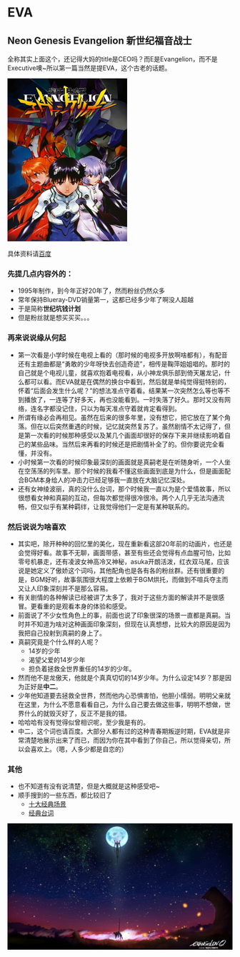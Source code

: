 # EVA

## Neon Genesis Evangelion 新世纪福音战士
全称其实上面这个，还记得大妈的title是CEO吗？而E是Evangelion，而不是Executive噢~所以第一篇当然是提EVA，这个古老的话题。

![](b17eca8065380cd7a3f2a3b8a244ad34588281f2.jpg)

具体资料请[百度](http://baike.baidu.com/subview/19350/9229059.htm)

### 先提几点内容外的：
* 1995年制作，到今年正好20年了，然而粉丝仍然众多
* 常年保持Blueray-DVD销量第一，这都已经多少年了啊没人超越
* 于是简称**世纪坑钱计划**
* 但是粉丝就是想买买买。。。

### 再来说说缘从何起
* 第一次看是小学时候在电视上看的（那时候的电视多开放啊啥都有），有配音还有主题曲都是“勇敢的少年呀快去创造奇迹”，相传是鞠萍姐姐唱的。那时的自己就是个电视儿童，就喜欢抱着电视看，从小神龙俱乐部到倚天屠龙记，什么都可以看。而EVA就是在偶然的换台中看到，然后就是单纯觉得挺特别的，怀着“后面会发生什么呢？”的想法准点守着看。结果某一次突然怎么等也等不到播放了，一连等了好多天，再也没能看到。一时失落了好久。那时又没有网络，连名字都没记住，只以为每天准点守着就肯定看得到。
* 所谓有缘必会再相见。虽然在后来的很多年里，没有想它，把它放在了某个角落。但在以后突然重遇的时候，记忆就突然复苏了。虽然剧情不太记得了，但是第一次看的时候那种感受以及某几个画面却很好的保存下来并继续影响着自己的某些品味。当然后来再看的时候还是把剧情补全了的。但你要说完全看懂，并没有。
* 小时候第一次看的时候印象最深刻的画面就是真嗣老是在听随身听，一个人坐在空荡荡的列车里。那个时候的我看不懂这些画面到底是为什么，但是画面配合BGM本身给人的冲击力已经足够我一直放在大脑记忆深处。
* 还有女神绫波丽，真的没什么台词，那个时候我一直以为是个爱情故事，所以很想看女神和真嗣的互动，但每次都觉得很冷很冷。两个人几乎无法沟通流畅，但又似乎有某种羁绊，让我觉得他们一定是有某种联系的。
### 然后说说为啥喜欢
* 其实吧，除开种种的回忆里的美化，现在重新看这部20年前的动画片，也还是会觉得好看。故事不无聊，画面带感，甚至有些还会觉得有点血腥可怕，比如零号机暴走，还有凌波女神高冷又神秘，asuka开朗活泼，红衣双马尾，应该说是她定义了傲娇这个词吗，其他配角也是各有各的粉丝群。还有很重要的是，BGM好听，故事氛围很大程度上依赖于BGM烘托，而做到不喧兵夺主而又让人印象深刻并不是那么容易。
* 有关剧情的各种解读已经被讲了太多了，我对于这些方面的解读并不是很感冒。更看重的是观看本身的体验和感受。
* 前面说了不少女性角色上的事，前面也说了印象很深的场景一直都是真嗣。当时并不知道为啥对这种画面印象深刻，但现在认真想想，比较大的原因是因为我把自己投射到真嗣的身上了。
* 真嗣究竟是个什么样的人呢？
	* 14岁的少年
	* 渴望父爱的14岁少年
	* 担负着拯救全世界重任的14岁的少年。
* 然而他不是龙傲天，他就是个真真切切的14岁少年。为什么设定14岁？那是因为正好是**中二**。
* 少年他知道要去拯救全世界，然而他内心恐惧害怕，他胆小懦弱。明明父亲就在这里，为什么不愿意看看自己，为什么自己要去做这些事，明明不想做，世界什么的就毁灭好了，反正不是我的错。
* 哈哈哈有没有觉得似曾相识呢，至少我是有的。
* 中二，这个词也请百度。大部分人都有过的这种青春期叛逆时期，EVA就是非常清楚地展示出来了而已，而因为你在其中看到了你自己，所以觉得亲切，所以会喜欢上。（嗯，人多少都是自恋的）

### 其他
* 也不知道有没有说清楚，但是大概就是这种感受吧~
* 顺手搜到的一些东西，都比较旧了
	* [十大经典场景](http://blog.xuite.net/nakisasuki/FantasyWishes/6490615-%E6%96%B0%E4%B8%96%E7%B4%80%E7%A6%8F%E9%9F%B3%E6%88%B0%E5%A3%AB+___+%E7%B6%93%E5%85%B8%E7%95%AB%E9%9D%A2((EVA)))
	* [经典台词](http://www.douban.com/note/249454669/)

![](eva.jpg)

